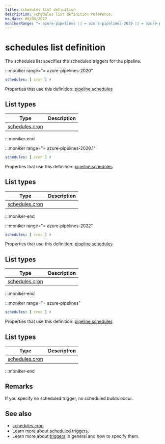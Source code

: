 ```yaml
---
title: schedules list definition
description: schedules list definition reference.
ms.date: 08/08/2022
monikerRange: "= azure-pipelines || = azure-pipelines-2020 || = azure-pipelines-2020.1 || = azure-pipelines-2022"
---
```


# schedules list definition


The schedules list specifies the scheduled triggers for the pipeline.


:::moniker range="= azure-pipelines-2020"

<!-- :::api-definition signature="schedules[schedule]" version="azure-pipelines-2020"::: -->

```yaml
schedules: [ cron ] # 
```


Properties that use this definition: [pipeline.schedules](pipeline.md)

## List types

| Type     | Description |
|----------|-------------|
| [schedules.cron](schedules-cron.md) |  |

<!-- :::api-definition-end::: -->

:::moniker-end

:::moniker range="= azure-pipelines-2020.1"

<!-- :::api-definition signature="schedules[schedule]" version="azure-pipelines-2020.1"::: -->

```yaml
schedules: [ cron ] # 
```


Properties that use this definition: [pipeline.schedules](pipeline.md)

## List types

| Type     | Description |
|----------|-------------|
| [schedules.cron](schedules-cron.md) |  |

<!-- :::api-definition-end::: -->

:::moniker-end

:::moniker range="= azure-pipelines-2022"

<!-- :::api-definition signature="schedules[schedule]" version="azure-pipelines-2022"::: -->

```yaml
schedules: [ cron ] # 
```


Properties that use this definition: [pipeline.schedules](pipeline.md)

## List types

| Type     | Description |
|----------|-------------|
| [schedules.cron](schedules-cron.md) |  |

<!-- :::api-definition-end::: -->

:::moniker-end

:::moniker range="= azure-pipelines"

<!-- :::api-definition signature="schedules[schedule]" version="azure-pipelines"::: -->

```yaml
schedules: [ cron ] # 
```


Properties that use this definition: [pipeline.schedules](pipeline.md)

## List types

| Type     | Description |
|----------|-------------|
| [schedules.cron](schedules-cron.md) |  |

<!-- :::api-definition-end::: -->

:::moniker-end


## Remarks

If you specify no scheduled trigger, no scheduled builds occur.


<!-- Examples -->


## See also

- [schedules.cron](schedules-cron.md)
- Learn more about [scheduled triggers](/azure/devops/pipelines/process/scheduled-triggers).
- Learn more about [triggers](/azure/devops/pipelines/build/triggers#pr-triggers) in general and how to specify them.



